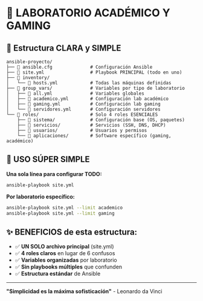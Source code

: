 # 🎯 LABORATORIO ACADÉMICO Y GAMING

## 📁 Estructura CLARA y SIMPLE

```
ansible-proyecto/
├── 📄 ansible.cfg              # Configuración Ansible
├── 📄 site.yml                 # Playbook PRINCIPAL (todo en uno)
├── 📁 inventory/
│   └── 📄 hosts.yml            # Todas las máquinas definidas
├── 📁 group_vars/              # Variables por tipo de laboratorio
│   ├── 📄 all.yml              # Variables globales
│   ├── 📄 academico.yml        # Configuración lab académico
│   ├── 📄 gaming.yml           # Configuración lab gaming
│   └── 📄 servidores.yml       # Configuración servidores
└── 📁 roles/                   # Solo 4 roles ESENCIALES
    ├── 📁 sistema/             # Configuración base (OS, paquetes)
    ├── 📁 servicios/           # Servicios (SSH, DNS, DHCP)
    ├── 📁 usuarios/            # Usuarios y permisos
    └── 📁 aplicaciones/        # Software específico (gaming, académico)
```

## 🚀 USO SÚPER SIMPLE

**Una sola línea para configurar TODO:**
```bash
ansible-playbook site.yml
```

**Por laboratorio específico:**
```bash
ansible-playbook site.yml --limit academico
ansible-playbook site.yml --limit gaming
```

## ✨ **BENEFICIOS de esta estructura:**
- ✅ **UN SOLO archivo principal** (site.yml)
- ✅ **4 roles claros** en lugar de 6 confusos
- ✅ **Variables organizadas** por laboratorio
- ✅ **Sin playbooks múltiples** que confunden
- ✅ **Estructura estándar** de Ansible

---
**"Simplicidad es la máxima sofisticación"** - Leonardo da Vinci